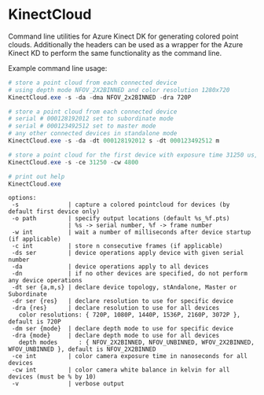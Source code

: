 # KinectCloud

Command line utilities for Azure Kinect DK for generating colored point clouds. Additionally the headers can be used as a wrapper for the Azure Kinect KD to perform the same functionality as the command line.

Example command line usage:

```powershell
# store a point cloud from each connected device
# using depth mode NFOV_2X2BINNED and color resolution 1280x720
KinectCloud.exe -s -da -dma NFOV_2x2BINNED -dra 720P
```

```powershell
# store a point cloud from each connected device
# serial # 000128192012 set to subordinate mode
# serial # 000123492512 set to master mode
# any other connected devices in standalone mode
KinectCloud.exe -s -da -dt 000128192012 s -dt 000123492512 m
```

```powershell
# store a point cloud for the first device with exposure time 31250 us, color balance 4800K
KinectCloud.exe -s -ce 31250 -cw 4800
```

```powershell
# print out help
KinectCloud.exe
```

```
options:
 -s              | capture a colored pointcloud for devices (by default first device only)
 -o path         | specify output locations (default %s_%f.pts)
                 | %s -> serial number, %f -> frame number
 -w int          | wait a number of milliseconds after device startup (if applicable)
 -c int          | store n consecutive frames (if applicable)
 -ds ser         | device operations apply device with given serial number
 -da             | device operations apply to all devices
 -dn             | if no other devices are specified, do not perform any device operations
 -dt ser {a,m,s} | declare device topology, stAndalone, Master or Subordinate
 -dr ser {res}   | declare resolution to use for specific device
 -dra {res}      | declare resolution to use for all devices
   color resolutions: { 720P, 1080P, 1440P, 1536P, 2160P, 3072P }, default is 720P
 -dm ser {mode}  | declare depth mode to use for specific device
 -dra {mode}     | declare depth mode to use for all devices
   depth modes      : { NFOV_2X2BINNED, NFOV_UNBINNED, WFOV_2X2BINNED, WFOV_UNBINNED }, default is NFOV_2X2BINNED
 -ce int         | color camera exposure time in nanoseconds for all devices
 -cw int         | color camera white balance in kelvin for all devices (must be % by 10)
 -v              | verbose output
```
